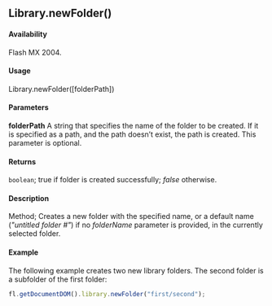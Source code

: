 ## Library.newFolder()

#### Availability

Flash MX 2004.

#### Usage

Library.newFolder([folderPath])

#### Parameters

**folderPath** A string that specifies the name of the folder to be created. If it is specified as a path, and the path doesn’t exist, the path is created. This parameter is optional.

#### Returns

`boolean`; true if folder is created successfully; *false* otherwise.

#### Description

Method; Creates a new folder with the specified name, or a default name (*"untitled folder \#"*) if no *folderName*
parameter is provided, in the currently selected folder.

#### Example

The following example creates two new library folders. The second folder is a subfolder of the first folder:

```javascript
fl.getDocumentDOM().library.newFolder("first/second");
```
